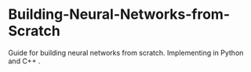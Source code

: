 # Building-Neural-Networks-from-Scratch
Guide for building neural networks from scratch. Implementing in Python and C++ .
